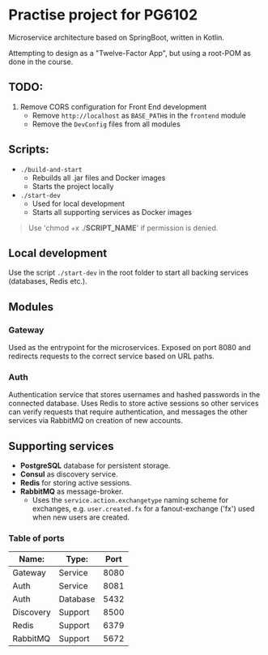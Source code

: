 # Practise project for PG6102
Microservice architecture based on SpringBoot, written in Kotlin.

Attempting to design as a "Twelve-Factor App", but using a root-POM as done in the course.

## TODO:
1. Remove CORS configuration for Front End development
    * Remove `http://localhost` as `BASE_PATH`s in the `frontend` module
    * Remove the `DevConfig` files from all modules 

## Scripts:
* `./build-and-start`
    * Rebuilds all .jar files and Docker images
    * Starts the project locally
* `./start-dev`
    * Used for local development
    * Starts all supporting services as Docker images
> Use 'chmod +x ./**SCRIPT_NAME**' if permission is denied.

## Local development
Use the script `./start-dev` in the root folder to start all backing services (databases, Redis etc.).

## Modules
### Gateway
Used as the entrypoint for the microservices. Exposed on port 8080 and redirects requests to the correct service based on URL paths.

### Auth
Authentication service that stores usernames and hashed passwords in the connected database.
Uses Redis to store active sessions so other services can verify requests that require authentication,
and messages the other services via RabbitMQ on creation of new accounts.


## Supporting services
* **PostgreSQL** database for persistent storage.
* **Consul** as discovery service.
* **Redis** for storing active sessions.
* **RabbitMQ** as message-broker.
    * Uses the `service.action.exchangetype` naming scheme for exchanges, e.g. `user.created.fx` for a fanout-exchange ('fx') used when new users are created.

### Table of ports
| Name:     | Type:     | Port  |
| ---       | ---       | ---   |
| Gateway   | Service   | 8080  |
| Auth      | Service   | 8081  |
| Auth      | Database  | 5432  |
| Discovery | Support   | 8500  |
| Redis     | Support   | 6379  |
| RabbitMQ  | Support   | 5672  |
